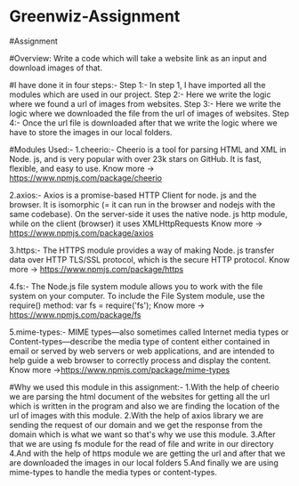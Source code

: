 # Greenwiz-Assignment

   #Assignment

#Overview:
Write a code which will take a website link as an input and download images of that.


#I have done it in four steps:-
Step 1:- In step 1, I have imported all the modules which are used in our project.
Step 2:- Here we write the logic where we found a url of images from websites.
Step 3:- Here we write the logic where we downloaded the file from the url of images of websites.
Step 4:-  Once the url file is downloaded after that we write the logic where we have to store the images in our local folders.

#Modules Used:-
1.cheerio:- Cheerio is a tool for parsing HTML and XML in Node. js, and is very popular with over 23k stars on GitHub. It is fast, flexible, and easy to use.
Know more → https://www.npmjs.com/package/cheerio

2.axios:- Axios is a promise-based HTTP Client for node. js and the browser. It is isomorphic (= it can run in the browser and nodejs with the same codebase). On the server-side it uses the native node. js http module, while on the client (browser) it uses XMLHttpRequests
Know more → https://www.npmjs.com/package/axios

3.https:- The HTTPS module provides a way of making Node. js transfer data over HTTP TLS/SSL protocol, which is the secure HTTP protocol.
Know more → https://www.npmjs.com/package/https

4.fs:- The Node.js file system module allows you to work with the file system on your computer. To include the File System module, use the require() method: var fs = require('fs');
Know more → https://www.npmjs.com/package/fs

5.mime-types:- MIME types—also sometimes called Internet media types or Content-types—describe the media type of content either contained in email or served by web servers or web applications, and are intended to help guide a web browser to correctly process and display the content.
Know more →https://www.npmjs.com/package/mime-types 


#Why we used this module in this assignment:-
1.With the help of cheerio we are parsing the html document of the websites for getting all the url which is written in the program and also we are finding the location of the url of  images with this module.
2.With the help of axios library we are sending the request of our domain and we get the response from the  domain which is what we want so that's why we use this module.
3.After that we are using fs module for the read of file and write in our directory 
4.And with the help of https module we are getting the url and after that we are downloaded the images in our local folders 
5.And finally we are using mime-types to handle the media types or content-types.

